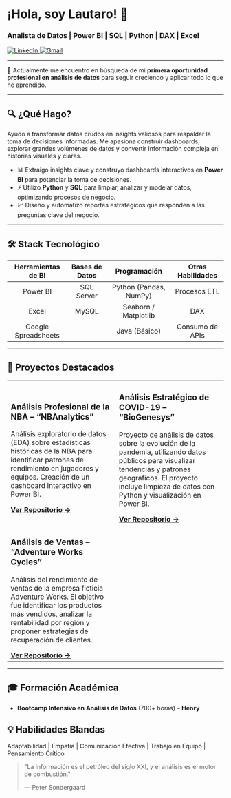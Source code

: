 # ¡Hola, soy Lautaro! 👋 
### Analista de Datos | Power BI | SQL | Python | DAX | Excel

<p align="left"> 
  <a href=https://www.linkedin.com/in/lautaro-portillo-7589451a7/) target="_blank">
    <img src="https://img.shields.io/badge/LinkedIn-0077B5?style=for-the-badge&logo=linkedin&logoColor=white" alt="LinkedIn"/>
  </a>
  <a href=lautaroportillo2115@gmail.com target="_blank">
    <img src="https://img.shields.io/badge/Gmail-D14836?style=for-the-badge&logo=gmail&logoColor=white" alt="Gmail"/>
  </a>
</p>

---

🚀 Actualmente me encuentro en búsqueda de mi **primera oportunidad profesional en análisis de datos** para seguir creciendo y aplicar todo lo que he aprendido.

---

## 🔍 ¿Qué Hago?
Ayudo a transformar datos crudos en insights valiosos para respaldar la toma de decisiones informadas. Me apasiona construir dashboards, explorar grandes volúmenes de datos y convertir información compleja en historias visuales y claras.

- 📊 Extraigo insights clave y construyo dashboards interactivos en **Power BI** para potenciar la toma de decisiones.
- ⚡ Utilizo **Python** y **SQL** para limpiar, analizar y modelar datos, optimizando procesos de negocio.
- 📈 Diseño y automatizo reportes estratégicos que responden a las preguntas clave del negocio.

---

## 🛠️ Stack Tecnológico

| Herramientas de BI | Bases de Datos | Programación | Otras Habilidades |
| :---: | :---: | :---: | :---: |
| Power BI | SQL Server | Python (Pandas, NumPy) | Procesos ETL |
| Excel | MySQL | Seaborn / Matplotlib | DAX |
| Google Spreadsheets | | Java (Básico) | Consumo de APIs |

---

## 🚀 Proyectos Destacados

<table>
  <tr>
    <td width="50%">
      <h3>Análisis Profesional de la NBA – “NBAnalytics”</h3>
      <p>Análisis exploratorio de datos (EDA) sobre estadísticas históricas de la NBA para identificar patrones de rendimiento en jugadores y equipos. Creación de un dashboard interactivo en Power BI.</p>
      <a href="URL_DEL_PROYECTO_EN_GITHUB" target="_blank"><strong>Ver Repositorio &rarr;</strong></a>
    </td>
    <td width="50%">
      <h3>Análisis Estratégico de COVID-19 – “BioGenesys”</h3>
      <p>Proyecto de análisis de datos sobre la evolución de la pandemia, utilizando datos públicos para visualizar tendencias y patrones geográficos. El proyecto incluye limpieza de datos con Python y visualización en Power BI.</p>
      <a href="URL_DEL_PROYECTO_EN_GITHUB" target="_blank"><strong>Ver Repositorio &rarr;</strong></a>
    </td>
  </tr>
  <tr>
    <td width="50%">
      <h3>Análisis de Ventas – “Adventure Works Cycles”</h3>
      <p>Análisis del rendimiento de ventas de la empresa ficticia Adventure Works. El objetivo fue identificar los productos más vendidos, analizar la rentabilidad por región y proponer estrategias de recuperación de clientes.</p>
      <a href="URL_DEL_PROYECTO_EN_GITHUB" target="_blank"><strong>Ver Repositorio &rarr;</strong></a>
    </td>
    <td width="50%">
      </td>
  </tr>
</table>

---

## 🎓 Formación Académica
- **Bootcamp Intensivo en Análisis de Datos** (700+ horas) – **Henry**

## 💡 Habilidades Blandas
Adaptabilidad | Empatía | Comunicación Efectiva | Trabajo en Equipo | Pensamiento Crítico

> "La información es el petróleo del siglo XXI, y el análisis es el motor de combustión."
>
> — Peter Sondergaard
